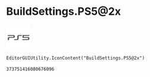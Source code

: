 # BuildSettings.PS5@2x
![](/img/BuildSettings.PS5@2x.png)

``` CSharp
EditorGUIUtility.IconContent("BuildSettings.PS5@2x")
```
```
373751416080676096
```

